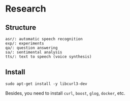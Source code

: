 # Research

## Structure

```
asr/: automatic speech recognition
exp/: experiments
qa/: question answering
sa/: sentimental analysis
tts/: text to speech (voice synthesis)
```

## Install

```
sudo apt-get install -y libcurl3-dev
```

Besides, you need to install `curl`, `boost`, `glog`, `docker`, etc.
